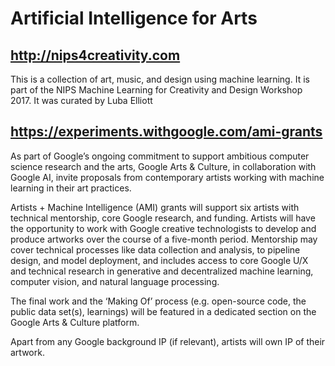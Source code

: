 # Artificial Intelligence for Arts

## http://nips4creativity.com

This is a collection of art, music, and design using machine learning. It is part of the NIPS Machine Learning for Creativity and Design Workshop 2017. It was curated by Luba Elliott



## https://experiments.withgoogle.com/ami-grants

As part of Google’s ongoing commitment to support ambitious computer science research and the arts, Google Arts & Culture, in collaboration with Google AI, invite proposals from contemporary artists working with machine learning in their art practices. 

Artists + Machine Intelligence (AMI) grants will support six artists with technical mentorship, core Google research, and funding. Artists will have the opportunity to work with Google creative technologists to develop and produce artworks over the course of a five-month period. Mentorship may cover technical processes like data collection and analysis, to pipeline design, and model deployment, and includes access to core Google U/X and technical research in generative and decentralized machine learning, computer vision, and natural language processing. 

The final work and the ‘Making Of’ process (e.g. open-source code, the public data set(s), learnings) will be featured in a dedicated section on the Google Arts & Culture platform. 

Apart from any Google background IP (if relevant), artists will own IP of their artwork. 